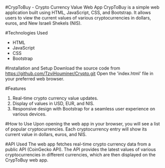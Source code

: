 #CrypToBuy - Crypto Currency Value Web App
CrypToBuy is a simple web application built using HTML, JavaScript, CSS, and Bootstrap. It allows users to view the current values of various cryptocurrencies in dollars, euros, and New Israeli Shekels (NIS).

#Technologies Used
* HTML
* JavaScript
* CSS
* Bootstrap

#Installation and Setup
Download the source code from https://github.com/TzviHouminer/Crypto.git
Open the 'index.html' file in your preferred web browser.

#Features
1. Real-time crypto currency value updates.
2. Display of values in USD, EUR, and NIS.
3. Responsive design with Bootstrap for a seamless user experience on various devices.

#How to Use
Upon opening the web app in your browser, you will see a list of popular cryptocurrencies.
Each cryptocurrency entry will show its current value in dollars, euros, and NIS.

#API Used
The web app fetches real-time crypto currency data from a public API (CoinGecko API). The API provides the latest values of various cryptocurrencies in different currencies, which are then displayed on the CrypToBuy web app.
